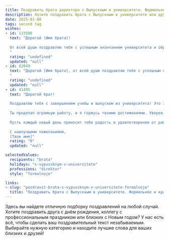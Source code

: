 ```yaml
---
title: Поздравить брата директора с Выпускным в университете. Формальное и красивое
description: Хотите поздравить брата с Выпускным в университете или другим праздником? Наш ИИ создаст незабываемое поздравление, а вы обязательно выделитесь среди других.  
date: 2025-01-08
tags: second tag
wishes:
- id: 133580
  text: "Дорогой (Имя брата)!
  
  От всей души поздравляю тебя с успешным окончанием университета и обретением профессии директора!  Это заслуженная награда за твой труд, целеустремленность и  усилия. Желаю тебе дальнейших успехов в твоей карьере, реализации всех амбициозных планов и достижения высот на профессиональном поприще. Пусть твой путь будет наполнен интересными проектами, верными единомышленниками и заслуженным уважением.  Будь счастлив и успешен!
  "
  rating: "undefined"
  updated: "null"
- id: 82049
  text: "Дорогой [Имя брата], от всей души поздравляю тебя с успешным окончанием университета и получением диплома директора! Этот день – результат твоего упорного труда,  неиссякаемой целеустремленности и  глубоких знаний. Желаю тебе блестящей карьеры,  уверенности в своих силах и достижения  всех поставленных целей. Пусть твой профессиональный путь будет  светлым и  полным  успехов!
  "
  rating: "undefined"
  updated: "null"
- id: 41495
  text: "Дорогой брат!
  
  Поздравляю тебя с завершением учебы и выпуском из университета! Это значимое событие в твоей жизни не только свидетельствует о твоих знаниях и упорстве, но и открывает новые горизонты для достижения высот в профессии директора.
  
  Ты проделал огромную работу, и я горжусь твоими достижениями. Уверен, что все, чему ты научился, позволит тебе стать истинным лидером и вдохновителем в будущем. Желаю тебе уверенности в своих силах, смелости в принятии решений и множество успешных проектов.
  
  Пусть каждый новый день приносит тебе радость и удовлетворение от работы!
  
  С наилучшими пожеланиями,
  [Твое имя]"
  rating: "0"
  updated: "null"

selectedValues:
  recipients: "brata"
  holidays: "s-vypussknym-v-universitete"
  professions: "direktor"
  style: "formalnoje"

links:
- slug: "pozdravit-brata-s-vypussknym-v-universitete-formalnoje"
  title: "Поздравить брата с Выпускным в университете. Формальное и красивое"
---
```


Здесь вы найдете отличную подборку поздравлений на любой случай. 
Хотите поздравить друга с днём рождения, коллегу с профессиональным праздником или близких с Новым годом? У нас есть всё, чтобы сделать ваш поздравительный текст незабываемым. Выбирайте нужную категорию и находите лучшие слова для ваших близких и друзей!
